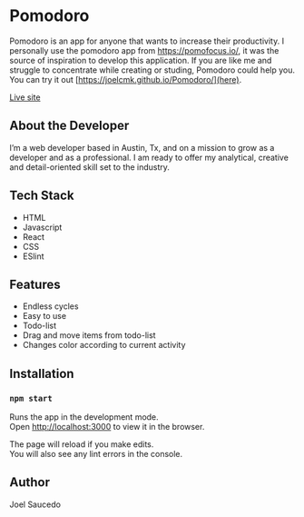 # Pomodoro

Pomodoro is an app for anyone that wants to increase their productivity. I personally use the pomodoro app from https://pomofocus.io/, it was the source of inspiration to develop this application. If you are like me and struggle to concentrate while creating or studing, Pomodoro could help you. You can try it out [https://joelcmk.github.io/Pomodoro/](here).

[Live site](https://joelcmk.github.io/Recipefy)

## About the Developer
I’m a web developer based in Austin, Tx, and on a mission to grow as a developer and as a professional. I am ready to offer my analytical, creative and detail-oriented skill set to the industry.

## Tech Stack

- HTML
- Javascript
- React
- CSS
- ESlint

## Features

- Endless cycles
- Easy to use 
- Todo-list 
- Drag and move items from todo-list 
- Changes color according to current activity

## Installation

### `npm start`

Runs the app in the development mode.\
Open [http://localhost:3000](http://localhost:3000) to view it in the browser.

The page will reload if you make edits.\
You will also see any lint errors in the console.

## Author
Joel Saucedo
